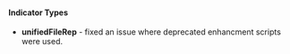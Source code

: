 #### Indicator Types
- **unifiedFileRep** - fixed an issue where deprecated enhancment scripts were used.